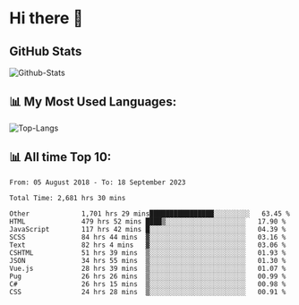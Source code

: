 # Hi there 👋

## GitHub Stats
![Github-Stats](https://github-readme-stats-sigma-five.vercel.app/api?username=ltorson&show_icons=true&theme=radical&count_private=true)

## 📊 My Most Used Languages:
![Top-Langs](https://github-readme-stats-sigma-five.vercel.app/api/top-langs/?username=LTorson&layout=compact&langs_count=10)

## 📊 All time Top 10:
<!--START_SECTION:waka-->

```text
From: 05 August 2018 - To: 18 September 2023

Total Time: 2,681 hrs 30 mins

Other             1,701 hrs 29 mins████████████████░░░░░░░░░   63.45 %
HTML              479 hrs 52 mins ████▒░░░░░░░░░░░░░░░░░░░░   17.90 %
JavaScript        117 hrs 42 mins █░░░░░░░░░░░░░░░░░░░░░░░░   04.39 %
SCSS              84 hrs 44 mins  ▓░░░░░░░░░░░░░░░░░░░░░░░░   03.16 %
Text              82 hrs 4 mins   ▓░░░░░░░░░░░░░░░░░░░░░░░░   03.06 %
CSHTML            51 hrs 39 mins  ▒░░░░░░░░░░░░░░░░░░░░░░░░   01.93 %
JSON              34 hrs 55 mins  ▒░░░░░░░░░░░░░░░░░░░░░░░░   01.30 %
Vue.js            28 hrs 39 mins  ▒░░░░░░░░░░░░░░░░░░░░░░░░   01.07 %
Pug               26 hrs 26 mins  ▒░░░░░░░░░░░░░░░░░░░░░░░░   00.99 %
C#                26 hrs 15 mins  ▒░░░░░░░░░░░░░░░░░░░░░░░░   00.98 %
CSS               24 hrs 28 mins  ▒░░░░░░░░░░░░░░░░░░░░░░░░   00.91 %
```

<!--END_SECTION:waka-->
